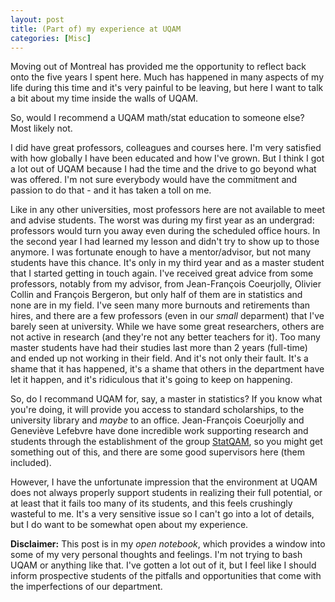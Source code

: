 ```yaml
---
layout: post
title: (Part of) my experience at UQAM
categories: [Misc]
---
```


Moving out of Montreal has provided me the opportunity to reflect back onto the five years I spent here. Much has happened in many aspects of my life during this time and it's very painful to be leaving, but here I want to talk a bit about my time inside the walls of UQAM. <!--more-->

So, would I recommend a UQAM math/stat education to someone else? Most likely not.

I did have great professors, colleagues and courses here. I'm very satisfied with how globally I have been educated and how I've grown. But I think I got a lot out of UQAM because I had the time and the drive to go beyond what was offered. I'm not sure everybody would have the commitment and passion to do that - and it has taken a toll on me. 

Like in any other universities, most professors here are not available to meet and advise students. The worst was during my first year as an undergrad: professors would turn you away even during the scheduled office hours. In the second year I had learned my lesson and didn't try to show up to those anymore. I was fortunate enough to have a mentor/advisor, but not many students have this chance.  It's only in my third year and as a master student that I started getting in touch again. I've received great advice from some professors, notably from my advisor, from Jean-François Coeurjolly, Olivier Collin and François Bergeron, but only half of them are in statistics and none are in my field. I've seen many more burnouts and retirements than hires, and there are a few professors (even in our *small* deparment) that I've barely seen at university. While we have some great researchers, others are not active in research (and they're not any better teachers for it). Too many master students have had their studies last more than 2 years (full-time) and ended up not working in their field. And it's not only their fault. It's a shame that it has happened, it's a shame that others in the department have let it happen, and it's ridiculous that it's going to keep on happening.

So, do I recommand UQAM for, say, a master in statistics? If you know what you're doing, it will provide you access to standard scholarships, to the university library and *maybe* to an office. Jean-François Coeurjolly and Geneviève Lefebvre have done incredible work supporting research and students through the establishment of the group [StatQAM](https://statqam.uqam.ca/), so you might get something out of this, and there are some good supervisors here (them included).

However, I have the unfortunate impression that the environment at UQAM does not always properly support students in realizing their full potential, or at least that it fails too many of its students, and this feels crushingly wasteful to me. It's a very sensitive issue so I can't go into a lot of details, but I do want to be somewhat open about my experience.

**Disclaimer:** This post is in my *open notebook*, which provides a window into some of my very personal thoughts and feelings. I'm not trying to bash UQAM or anything like that. I've gotten a lot out of it, but I feel like I should inform prospective students of the pitfalls and opportunities that come with the imperfections of our department. 